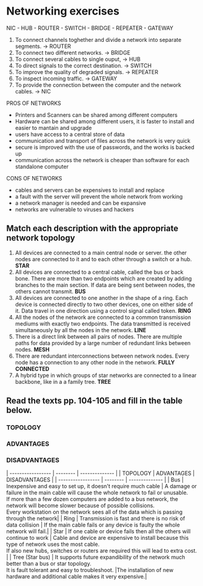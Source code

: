 # Networking exercises

NIC - HUB - ROUTER - SWITCH - BRIDGE - REPEATER - GATEWAY

1. To connect channels toghether and divide a network into separate segments. -> ROUTER
2. To connect two different networks. -> BRIDGE
3. To connect several cables to single ouput, -> HUB
4. To direct signals to the correct destination. -> SWITCH
5. To improve the quality of degraded signals. -> REPEATER
6. To inspect incoming traffic. -> GATEWAY
7. To provide the connection between the computer and the network cables. -> NIC

PROS OF NETWORKS
- Printers and Scanners can be shared among different computers
- Hardware can be shared among different users, it is faster to install and easier to mantain and upgrade
- users have access to a central store of data
- communication and transport of files across the network is very quick
- secure is improved with the use of passwords, and the works is backed up
- communication across the network is cheaper than software for each standalone computer

CONS OF NETWORKS
- cables and servers can be expensives to install and replace
- a fault with the server will prevent the  whole network from working
- a network manager is needed and can be expansive
- networks are vulnerable to viruses and hackers

## Match each description with the appropriate network topology
1. All devices are connected to a main central node or server. the other nodes are connected to it and to each other through a switch or a hub. **STAR**
2. All devices are connected to a central cable, called the
bus or back bone. There are more than two endpoints which
are created by adding branches to the main section. If data
are being sent between nodes, the others cannot transmit. **BUS**
3. All devices are connected to one another in the shape of
a ring. Each device is connected directly to two other
devices, one on either side of it. Data travel in one direction
using a control signal called token.  **RING**
4. All the nodes of the network are connected to a common
transmission mediums with exactly two endpoints. The data
transmitted is received simultaneously by all the nodes in
the network. **LINE**
5. There is a direct link between all pairs of nodes. There
are multiple paths for data provided by a large number of
redundant links between nodes. **MESH**
6. There are redundant interconnections between network
nodes. Every node has a connection to any other node in
the network. **FULLY CONNECTED**
7. A hybrid type in which groups of star networks are
connected to a linear backbone, like in a a family tree. **TREE** 

## Read the texts pp. 104-105 and fill in the table below.

### TOPOLOGY
### ADVANTAGES
### DISADVANTAGES

| ----------------- | -------- | -------------- |
| TOPOLOGY | ADVANTAGES | DISADVANTAGES |
| ----------------- | -------- | -------------- |
| Bus | Inexpensive and easy to set up, it doesn't require much cable    | A damage or failure in the main cable will cause the whole network to fail or unusable. <br> If more than a few dozen computers are added to a bus network, the network will become slower because of possible collisions. <br> Every workstation on the network sees all of the data which is passing through the network|
| Ring | Transmission is fast and there is no risk of data collision | If the main cable fails or any device is faulty the whole network will fail.|
| Star | If one cable or device fails then all the others will continue to work | Cable and device are expensive to install because this type of network uses the most cable. <br>If also new hubs, switches or routers are required this will lead to extra cost. |
| Tree (Star bus) | It supports future expandibility of the network much better than a bus or star topology.<br>It is fault tolerant and easy to troubleshoot. |The installation of new hardware and additional cable makes it very expensive.|
<!--stackedit_data:
eyJoaXN0b3J5IjpbODc4NjA3NzkwLDYzNTg5MzIyNywxMjE1MD
gwNTYwXX0=
-->